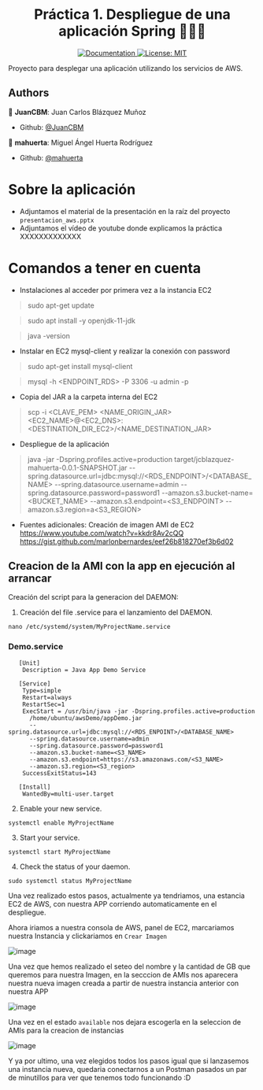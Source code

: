 <h1 align="center">Práctica 1. Despliegue de una aplicación Spring 👨🏻‍💻 </h1>

<p align="center">
  <a href="/docs" target="_blank">
    <img alt="Documentation" src="https://img.shields.io/badge/documentation-yes-brightgreen.svg" />
  </a>
  <a href="#" target="_blank">
    <img alt="License: MIT" src="https://img.shields.io/badge/License-MIT-yellow.svg" />
  </a>
</p>

Proyecto para desplegar una aplicación utilizando los servicios de AWS.

## Authors

👤 **JuanCBM**: Juan Carlos Blázquez Muñoz

* Github: [@JuanCBM](https://github.com/JuanCBM)

👤 **mahuerta**: Miguel Ángel Huerta Rodríguez

* Github: [@mahuerta](https://github.com/mahuerta)

# Sobre la aplicación
- Adjuntamos el material de la presentación en la raíz del proyecto `presentacion_aws.pptx`
- Adjuntamos el vídeo de youtube donde explicamos la práctica XXXXXXXXXXXXX

# Comandos a tener en cuenta
- Instalaciones al acceder por primera vez a la instancia EC2
> sudo apt-get update

> sudo apt install -y openjdk-11-jdk

> java -version
- Instalar en EC2 mysql-client y realizar la conexión con password
> sudo apt-get install mysql-client

> mysql -h <ENDPOINT_RDS> -P 3306 -u admin -p

- Copia del JAR a la carpeta interna del EC2 
> scp -i <CLAVE_PEM> <NAME_ORIGIN_JAR> <EC2_NAME>@<EC2_DNS>:<DESTINATION_DIR_EC2>/<NAME_DESTINATION_JAR>

- Despliegue de la aplicación
> java -jar -Dspring.profiles.active=production target/jcblazquez-mahuerta-0.0.1-SNAPSHOT.jar --spring.datasource.url=jdbc:mysql://<RDS_ENDPOINT>/<DATABASE_NAME> --spring.datasource.username=admin --spring.datasource.password=password1 --amazon.s3.bucket-name=<BUCKET_NAME> --amazon.s3.endpoint=<S3_ENDPOINT> --amazon.s3.region=a<S3_REGION>

- Fuentes adicionales: Creación de imagen AMI de EC2
https://www.youtube.com/watch?v=kkdr8Av2cQQ
https://gist.github.com/marlonbernardes/eef26b818270ef3b6d02



## Creacion de la AMI con la app en ejecución al arrancar
Creación del script para la generacion del DAEMON:

1) Creación del file .service para el lanzamiento del DAEMON.

```nano /etc/systemd/system/MyProjectName.service```

### Demo.service
```
   [Unit]
    Description = Java App Demo Service

   [Service]
    Type=simple
    Restart=always
    RestartSec=1
    ExecStart = /usr/bin/java -jar -Dspring.profiles.active=production
      /home/ubuntu/awsDemo/appDemo.jar 
      --spring.datasource.url=jdbc:mysql://<RDS_ENPOINT>/<DATABASE_NAME> 
      --spring.datasource.username=admin 
      --spring.datasource.password=password1 
      --amazon.s3.bucket-name=<S3_NAME> 
      --amazon.s3.endpoint=https://s3.amazonaws.com/<S3_NAME> 
      --amazon.s3.region=<S3_region>
    SuccessExitStatus=143

   [Install]
    WantedBy=multi-user.target
```
2) Enable your new service.

```systemctl enable MyProjectName```

3) Start your service.

```systemctl start MyProjectName```

4) Check the status of your daemon.

```sudo systemctl status MyProjectName```

Una vez realizado estos pasos, actualmente ya tendriamos, 
una estancia EC2 de AWS,  con nuestra APP corriendo automaticamente en el despliegue.

Ahora iriamos a nuestra consola de AWS, panel de EC2, marcariamos nuestra Instancia y clickariamos en `Crear Imagen`

![image](https://user-images.githubusercontent.com/22147932/110395807-237c3580-806f-11eb-87b0-38057d0b0c9c.png)

Una vez que hemos realizado el seteo del nombre y la cantidad de GB que queremos para nuestra Imagen, en la secccion de AMIs nos aparecera nuestra nueva imagen creada a partir de nuestra instancia anterior con nuestra APP

![image](https://user-images.githubusercontent.com/22147932/110396062-9a193300-806f-11eb-8a5b-479ca1029001.png)

Una vez en el estado `available` nos dejara escogerla en la seleccion de AMIs para la creacion de instancias

![image](https://user-images.githubusercontent.com/22147932/110396180-d64c9380-806f-11eb-80be-f0c7058cba21.png)

Y ya por ultimo, una vez elegidos todos los pasos igual que si lanzasemos una instancia nueva, quedaria conectarnos a un Postman pasados un par de minutillos para ver que tenemos todo funcionando :D
